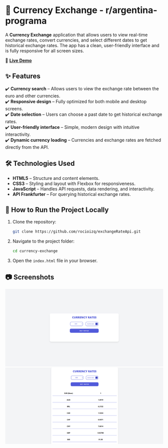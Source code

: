 # 💱 Currency Exchange - r/argentina-programa

A **Currency Exchange** application that allows users to view real-time exchange rates, convert currencies, and select different dates to get historical exchange rates. The app has a clean, user-friendly interface and is fully responsive for all screen sizes.

🔗 **[Live Demo](https://exchange-rate-api-lac.vercel.app/)**  

## ✨ Features  
✔️ **Currency search** – Allows users to view the exchange rate between the euro and other currencies.  
✔️ **Responsive design** – Fully optimized for both mobile and desktop screens.  
✔️ **Date selection** – Users can choose a past date to get historical exchange rates.  
✔️ **User-friendly interface** – Simple, modern design with intuitive interactivity.  
✔️ **Dynamic currency loading** – Currencies and exchange rates are fetched directly from the API.

## 🛠️ Technologies Used  
- **HTML5** – Structure and content elements.  
- **CSS3** – Styling and layout with Flexbox for responsiveness.  
- **JavaScript** – Handles API requests, data rendering, and interactivity.  
- **API Frankfurter** – For querying historical exchange rates.  

## 🚀 How to Run the Project Locally  
1. Clone the repository:  
    ```bash
    git clone https://github.com/rocioizq/exchangeRateApi.git
    ```  
2. Navigate to the project folder:  
    ```bash
    cd currency-exchange
    ```  
3. Open the `index.html` file in your browser.  

## 📷 Screenshots  
![Currency exchange interface](/src/images/first-image.png)  
![Currency results](/src/images/second-image.png)  
